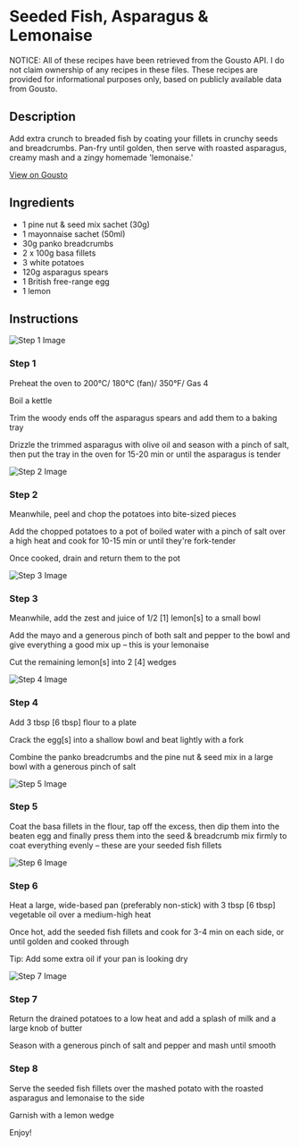 # Seeded Fish, Asparagus & Lemonaise

NOTICE: All of these recipes have been retrieved from the Gousto API. I do not claim ownership of any recipes in these files. These recipes are provided for informational purposes only, based on publicly available data from Gousto.

## Description

Add extra crunch to breaded fish by coating your fillets in crunchy seeds and breadcrumbs. Pan-fry until golden, then serve with roasted asparagus, creamy mash and a zingy homemade 'lemonaise.'

[View on Gousto](https://www.gousto.co.uk/recipes/cookbook/seeded-fish-lemonaise-british-asparagus)

## Ingredients

- 1 pine nut & seed mix sachet (30g)
- 1 mayonnaise sachet (50ml)
- 30g panko breadcrumbs
- 2 x 100g basa fillets
- 3 white potatoes
- 120g asparagus spears
- 1 British free-range egg
- 1 lemon

## Instructions

![Step 1 Image](https://production-media.gousto.co.uk/cms/recipe-step-image/1036.-step-1-x200.jpg)

### Step 1

Preheat the oven to 200°C/ 180°C (fan)/ 350°F/ Gas 4

Boil a kettle

Trim the woody ends off the asparagus spears and add them to a baking tray

Drizzle the trimmed asparagus with olive oil and season with a pinch of salt, then put the tray in the oven for 15-20 min or until the asparagus is tender

![Step 2 Image](https://production-media.gousto.co.uk/cms/recipe-step-image/1036.-step-2-x200.jpg)

### Step 2

Meanwhile, peel and chop the potatoes into bite-sized pieces

Add the chopped potatoes to a pot of boiled water with a pinch of salt over a high heat and cook for 10-15 min or until they're fork-tender

Once cooked, drain and return them to the pot

![Step 3 Image](https://production-media.gousto.co.uk/cms/recipe-step-image/1036.-step-3-x200.jpg)

### Step 3

Meanwhile, add the zest and juice of 1/2 <span class="text-danger">[1]</span> lemon<span class="text-danger">[s]</span> to a small bowl

Add the mayo and a generous pinch of both salt and pepper to the bowl and give everything a good mix up – this is your lemonaise

Cut the remaining lemon<span class="text-danger">[s] </span>into 2 <span class="text-danger">[4] </span>wedges

![Step 4 Image](https://production-media.gousto.co.uk/cms/recipe-step-image/1036.-step-4-x200.jpg)

### Step 4

Add 3 tbsp <span class="text-danger">[6 tbsp]</span> flour to a plate

Crack the egg<span class="text-danger">[s]</span> into a shallow bowl and beat lightly with a fork

Combine the panko breadcrumbs and the pine nut & seed mix<span class="text-danger"> </span>in a large bowl with a generous pinch of salt

![Step 5 Image](https://production-media.gousto.co.uk/cms/recipe-step-image/1036.-step-5-x200.jpg)

### Step 5

Coat the basa fillets in the flour, tap off the excess, then dip them into the beaten egg and finally press them into the seed & breadcrumb mix firmly to coat everything evenly – these are your seeded fish fillets

![Step 6 Image](https://production-media.gousto.co.uk/cms/recipe-step-image/1036.-step-6-x200.jpg)

### Step 6

Heat a large, wide-based pan (preferably non-stick) with 3 tbsp <span class="text-danger">[6 tbsp]</span> vegetable oil over a medium-high heat

Once hot, add the seeded fish fillets and cook for 3-4 min on each side, or until golden and cooked through

Tip: Add some extra oil if your pan is looking dry

![Step 7 Image](https://production-media.gousto.co.uk/cms/recipe-step-image/1036.-step-7-x200.jpg)

### Step 7

Return the drained potatoes to a low heat and add a splash of milk and a large knob of butter

Season with a generous pinch of salt and pepper and mash until smooth

### Step 8

Serve the seeded fish fillets over the mashed potato with the roasted asparagus and lemonaise to the side

Garnish with a lemon wedge

Enjoy!

